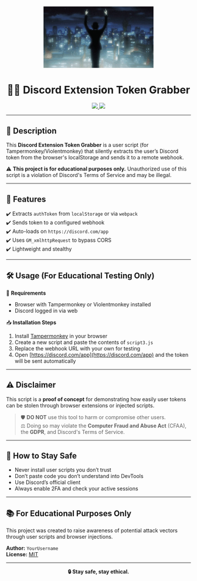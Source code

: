 <p align="center">
  <img src="https://raw.githubusercontent.com/Uwu-Kagami/Uwu-Kagami/refs/heads/main/gif/c88cc62241ed6cb2b0fb68a83e493cf9.gif" width="300"/>
</p>

<h1 align="center">🕵️‍♂️ Discord Extension Token Grabber</h1>

<p align="center">
  <a href="https://raw.githubusercontent.com/YourUsername/Anti-Debugger/main/LICENSE">
    <img src="https://img.shields.io/badge/License-MIT-red?style=flat-square">
  </a>
  <a href="https://github.com/Uwu-Kagami/Discord-Extension-Token-Grabber">
    <img src="https://img.shields.io/github/repo-size/Uwu-Kagami/Discord-Extension-Token-Grabber?style=flat-square">
  </a>
</p>

---

## 📌 Description  
This **Discord Extension Token Grabber** is a user script (for Tampermonkey/Violentmonkey) that silently extracts the user’s Discord token from the browser's localStorage and sends it to a remote webhook.  

⚠️ **This project is for educational purposes only.** Unauthorized use of this script is a violation of Discord's Terms of Service and may be illegal.

---

## 🚀 Features  
✔️ Extracts `authToken` from `localStorage` or via `webpack`  
✔️ Sends token to a configured webhook  
✔️ Auto-loads on `https://discord.com/app`  
✔️ Uses `GM_xmlhttpRequest` to bypass CORS  
✔️ Lightweight and stealthy  

---

## 🛠️ Usage (For Educational Testing Only)  

🔧 **Requirements**  
- Browser with Tampermonkey or Violentmonkey installed  
- Discord logged in via web  

📥 **Installation Steps**  
1. Install [Tampermonkey](https://tampermonkey.net/) in your browser  
2. Create a new script and paste the contents of `script3.js`  
3. Replace the webhook URL with your own for testing  
4. Open [https://discord.com/app](https://discord.com/app) and the token will be sent automatically

---

## ⚠️ Disclaimer  
This script is a **proof of concept** for demonstrating how easily user tokens can be stolen through browser extensions or injected scripts.  

> 🛡️ **DO NOT** use this tool to harm or compromise other users.  
> ⚖️ Doing so may violate the **Computer Fraud and Abuse Act** (CFAA), the **GDPR**, and Discord's Terms of Service.  

---

## 🔐 How to Stay Safe  
- Never install user scripts you don’t trust  
- Don’t paste code you don’t understand into DevTools  
- Use Discord’s official client  
- Always enable 2FA and check your active sessions  

---

## 📚 For Educational Purposes Only  
This project was created to raise awareness of potential attack vectors through user scripts and browser injections.  

**Author:** `YourUsername`  
**License:** [MIT](https://github.com/YourUsername/Discord-Extension-Token-Grabber/blob/main/LICENSE)

---

<p align="center">
  <strong>🔒 Stay safe, stay ethical.</strong>
</p>
